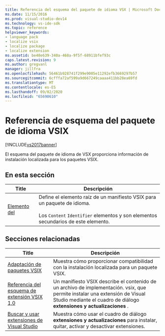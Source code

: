 ```yaml
---
title: Referencia del esquema del paquete de idioma VSX | Microsoft Docs
ms.date: 11/15/2016
ms.prod: visual-studio-dev14
ms.technology: vs-ide-sdk
ms.topic: reference
helpviewer_keywords:
- language pack
- localize vsix
- localize package
- localize extension
ms.assetid: be48e639-340a-468a-9f5f-68911bfef93c
caps.latest.revision: 9
ms.author: gregvanl
manager: jillfra
ms.openlocfilehash: 56461b928741f299e9005e11292efb3669297b57
ms.sourcegitcommit: 6cfffa72af599a9d667249caaaa411bb28ea69fd
ms.translationtype: MT
ms.contentlocale: es-ES
ms.lasthandoff: 09/02/2020
ms.locfileid: "65690610"
---
```

# <a name="vsx-language-pack-schema-reference"></a>Referencia de esquema del paquete de idioma VSIX
[!INCLUDE[vs2017banner](../includes/vs2017banner.md)]

El esquema del paquete de idioma de VSX proporciona información de instalación localizada para los paquetes VSIX.  
  
## <a name="in-this-section"></a>En esta sección  
  
|Title|Descripción|  
|-----------|-----------------|  
|[Elemento del](../extensibility/vsixlanguagepack-element-vsix-language-pack-schema.md)|Define el elemento raíz de un manifiesto VSIX para un paquete de idioma.<br /><br /> Los `Content` `Identifier` elementos y son elementos secundarios de este elemento.|  
  
## <a name="related-sections"></a>Secciones relacionadas  
  
|Title|Descripción|  
|-----------|-----------------|  
|[Adaptación de paquetes VSIX](../extensibility/localizing-vsix-packages.md)|Muestra cómo proporcionar compatibilidad con la instalación localizada para un paquete VSIX.|  
|[Referencia del esquema de extensión VSIX 1,0](https://msdn.microsoft.com/76e410ec-b1fb-4652-ac98-4a4c52e09a2b)|Un manifiesto VSIX describe el contenido de un archivo de implementación. vsix, que permite instalar una extensión de Visual Studio mediante el cuadro de diálogo **extensiones y actualizaciones** .|  
|[Buscar y usar extensiones de Visual Studio](../ide/finding-and-using-visual-studio-extensions.md)|Muestra cómo usar el cuadro de diálogo **extensiones y actualizaciones** para instalar, quitar, activar y desactivar extensiones.|
